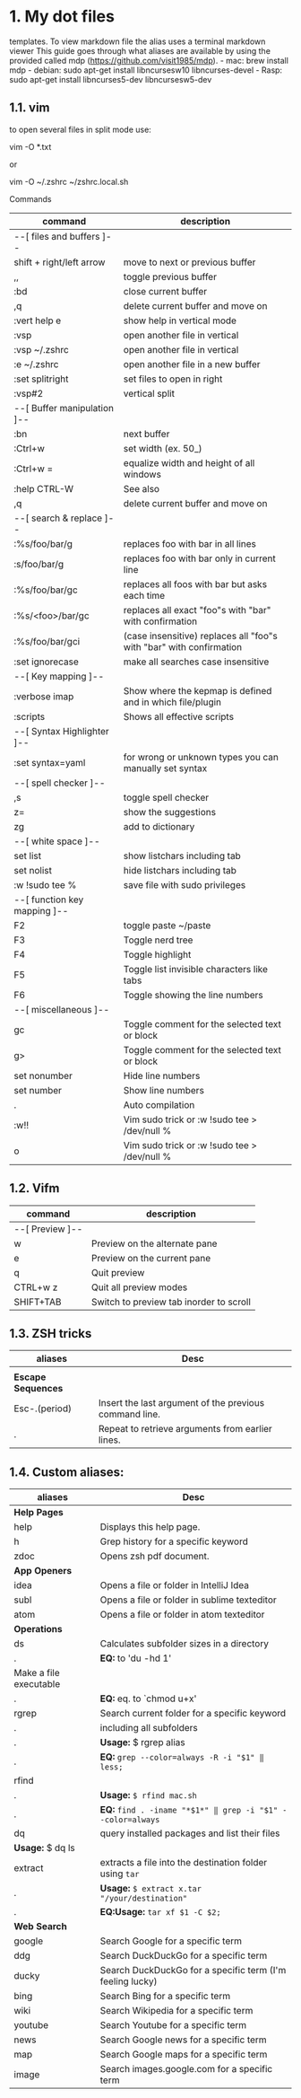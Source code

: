 # 1. My dot files 
templates. To view markdown file the alias uses a terminal markdown viewer
This guide goes through what aliases are available by using the provided
called mdp (https://github.com/visit1985/mdp).
    - mac: brew install mdp
    - debian: sudo apt-get install libncursesw10 libncurses-devel
    - Rasp: sudo apt-get install libncurses5-dev libncursesw5-dev

## 1.1. vim
to open several files in split mode use:

vim -O *.txt

or

vim -O ~/.zshrc ~/zshrc.local.sh

Commands

| command                      | description                                                         |
|------------------------------|---------------------------------------------------------------------|
| --[ files and buffers ]--    |                                                                     |
| shift + right/left arrow     | move to next or previous buffer                                     |
| ,,                           | toggle previous buffer                                              |
| :bd                          | close current buffer                                                |
| ,q                           | delete current buffer and move on                                   |
| :vert help e                 | show help in vertical mode                                          |
| :vsp                         | open another file in vertical                                       |
| :vsp ~/.zshrc                | open another file in vertical                                       |
| :e ~/.zshrc                  | open another file in a new buffer                                   |
| :set splitright              | set files to open in right                                          |
| :vsp#2                       | vertical split                                                      |
| --[ Buffer manipulation ]--  |                                                                     |
| :bn                          | next buffer                                                         |
| :Ctrl+w                      | set width (ex. 50<C-w>_)                                            |
| :Ctrl+w =                    | equalize width and height of all windows                            |
| :help CTRL-W                 | See also                                                            |
| ,q                           | delete current buffer and move on                                   |
| --[ search & replace ]--     |                                                                     |
| :%s/foo/bar/g                | replaces foo with bar in all lines                                  |
| :s/foo/bar/g                 | replaces foo with bar only in current line                          |
| :%s/foo/bar/gc               | replaces all foos with bar but asks each time                       |
| :%s/\<foo\>/bar/gc           | replaces all exact "foo"s with "bar" with confirmation              |
| :%s/foo/bar/gci              | (case insensitive) replaces all "foo"s with "bar" with confirmation |
| :set ignorecase              | make all searches case insensitive                                  |
| --[ Key mapping ]--          |                                                                     |
| :verbose imap <tab>          | Show where the kepmap is defined and in which file/plugin           |
| :scripts                     | Shows all effective scripts                                         |
| --[ Syntax Highlighter ]--   |                                                                     |
| :set syntax=yaml             | for wrong or unknown types you can manually set syntax              |
| --[ spell checker ]--        |                                                                     |
| ,s                           | toggle spell checker                                                |
| z=                           | show the suggestions                                                |
| zg                           | add to dictionary                                                   |
| --[ white space ]--          |                                                                     |
| set list                     | show listchars including tab                                        |
| set nolist                   | hide listchars including tab                                        |
| :w !sudo tee %               | save file with sudo privileges                                      |
| --[ function key mapping ]-- |                                                                     |
| F2                           | toggle paste ~/paste                                                |
| F3                           | Toggle nerd tree                                                    |
| F4                           | Toggle highlight                                                    |
| F5                           | Toggle list invisible characters like tabs                          |
| F6                           | Toggle showing the line numbers                                     |
| --[ miscellaneous ]--        |                                                                     |
| gc                           | Toggle comment for the selected text or block                       |
| g>                           | Toggle comment for the selected text or block                       |
| set nonumber                 | Hide line numbers                                                   |
| set number                   | Show line numbers                                                   |
| .                            | Auto compilation                                                    |
| :w!!                         | Vim sudo trick or :w !sudo tee > /dev/null %                        |
| <ctrl>o                      | Vim sudo trick or :w !sudo tee > /dev/null %                        |

## 1.2. Vifm


| command                  | description                             |
|--------------------------|-----------------------------------------|
| --[    Preview       ]-- |                                         |
| w                        | Preview on the alternate pane           |
| e                        | Preview on the current pane             |
| q                        | Quit preview                            |
| CTRL+w z                 | Quit all preview modes                  |
| SHIFT+TAB                | Switch to preview tab inorder to scroll |

## 1.3. ZSH tricks

| aliases              | Desc                                                   |
|----------------------|--------------------------------------------------------|
|                      |                                                        |
| **Escape Sequences** |                                                        |
| Esc-.(period)        | Insert the last argument of the previous command line. |
| .                    | Repeat to retrieve arguments from earlier lines.       |

## 1.4. Custom aliases:

| aliases                | Desc                                                         |
|------------------------|--------------------------------------------------------------|
| **Help Pages**         |                                                              |
| help                   | Displays this help page.                                     |
| h                      | Grep history for a specific keyword                          |
| zdoc                   | Opens zsh pdf document.                                      |
| **App Openers**        |                                                              |
| idea                   | Opens a file or folder in IntelliJ Idea                      |
| subl                   | Opens a file or folder in sublime texteditor                 |
| atom                   | Opens a file or folder in atom texteditor                    |
| **Operations**         |                                                              |
| ds                     | Calculates subfolder sizes in a directory                    |
| .                      | **EQ:**  to 'du -hd 1'                                       |
| Make a file executable |                                                              |
| .                      | **EQ:** eq. to `chmod u+x'                                   |
| rgrep                  | Search current folder for a specific keyword                 |
| .                      | including all subfolders                                     |
| .                      | **Usage:** $ rgrep alias                                     |
| .                      | **EQ:** `grep --color=always -R -i "$1" ‖ less;`             |
| rfind                  |                                                              |
| .                      | **Usage:** `$ rfind mac.sh`                                  |
| .                      | **EQ:** `find . -iname "*$1*" ‖ grep -i "$1" --color=always` |
| dq                     | query installed packages and list their files                |
| **Usage:** $ dq ls     |                                                              |
| extract                | extracts a file into the destination folder using `tar`      |
| .                      | **Usage:** `$ extract x.tar "/your/destination"`             |
| .                      | **EQ:Usage:** `tar xf $1 -C $2;`                             |
| **Web Search**         |                                                              |
| google                 | Search Google for a specific term                            |
| ddg                    | Search DuckDuckGo for a specific term                        |
| ducky                  | Search DuckDuckGo for a specific term (I'm feeling lucky)    |
| bing                   | Search Bing for a specific term                              |
| wiki                   | Search Wikipedia for a specific term                         |
| youtube                | Search Youtube for a specific term                           |
| news                   | Search Google news for a specific term                       |
| map                    | Search Google maps for a specific term                       |
| image                  | Search images.google.com for a specific term                 |

